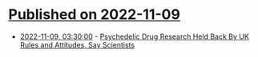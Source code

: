 # [Published on 2022-11-09](index.md)

* [2022-11-09, 03:30:00](https://science.slashdot.org/story/22/11/08/2310232/psychedelic-drug-research-held-back-by-uk-rules-and-attitudes-say-scientists?utm_source=rss1.0mainlinkanon&utm_medium=feed) - [Psychedelic Drug Research Held Back By UK Rules and Attitudes, Say Scientists](https://science.slashdot.org/story/22/11/08/2310232/psychedelic-drug-research-held-back-by-uk-rules-and-attitudes-say-scientists?utm_source=rss1.0mainlinkanon&utm_medium=feed)
